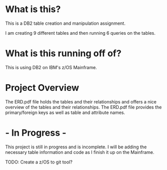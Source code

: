 # What is this?
This is a DB2 table creation and manipulation assignment. 

I am creating 9 different tables and then running 6 queries on the tables.

# What is this running off of?
This is using DB2 on IBM's z/OS Mainframe.


# Project Overview
The ERD.pdf file holds the tables and their relationships and offers a nice overview of the tables and their relationships. The ERD.pdf file provides the primary/foreign keys as well as table and attribute names.

# - In Progress - 
This project is still in progress and is incomplete. I will be adding the necessary table information and code as I finish it up on the Mainframe. 

TODO: Create a z/OS to git tool? 
